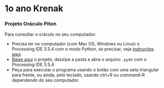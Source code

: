 # 1o ano Krenak

### Projeto Oráculo Piton

Para consultar o oráculo no seu computador:
- Precisa ter no computador (com Mac OS, Windows ou Linux) o Processing IDE 3.5.4 com o modo Python, se precisar, veja [instruções aqui](https://abav.lugaralgum.com/como-instalar-o-processing-modo-python/).
- [Baixe aqui](https://drive.google.com/file/d/1fl1Jiw8zaM7upNJzAnUS7cnmoWZC8gg7/view?usp=sharing) o projeto, deszipe a pasta e abra o arquivo `.pyde` com o Processing IDE 3.5.4
- Peça para executar o programa usando o botão com uma seta triangular para frente, ou ainda, pelo teclado, usando ctrl+R ou command-R dependendo do seu computador.



